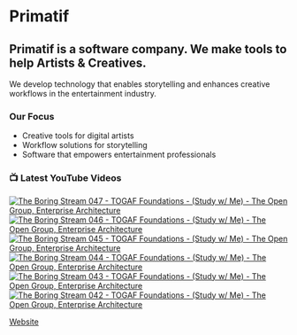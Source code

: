 # Primatif

## Primatif is a software company. We make tools to help Artists & Creatives.

We develop technology that enables storytelling and enhances creative workflows in the entertainment industry.

### Our Focus
- Creative tools for digital artists
- Workflow solutions for storytelling
- Software that empowers entertainment professionals

### 📺 Latest YouTube Videos

<!-- BEGIN YOUTUBE-CARDS -->
[![The Boring Stream 047 - TOGAF  Foundations - (Study w/ Me) - The Open Group, Enterprise Architecture](https://ytcards.demolab.com/?id=qUMv3VHxK7E&title=The+Boring+Stream+047+-+TOGAF++Foundations+-+%28Study+w%2F+Me%29+-+The+Open+Group%2C+Enterprise+Architecture&lang=en&timestamp=1747309367&background_color=%230d1117&title_color=%23ffffff&stats_color=%23dedede&max_title_lines=1&width=250&border_radius=5&duration=8770 "The Boring Stream 047 - TOGAF  Foundations - (Study w/ Me) - The Open Group, Enterprise Architecture")](https://www.youtube.com/watch?v=qUMv3VHxK7E)
[![The Boring Stream 046 - TOGAF  Foundations - (Study w/ Me) - The Open Group, Enterprise Architecture](https://ytcards.demolab.com/?id=E6O9dP5ekNc&title=The+Boring+Stream+046+-+TOGAF++Foundations+-+%28Study+w%2F+Me%29+-+The+Open+Group%2C+Enterprise+Architecture&lang=en&timestamp=1747161709&background_color=%230d1117&title_color=%23ffffff&stats_color=%23dedede&max_title_lines=1&width=250&border_radius=5&duration=12635 "The Boring Stream 046 - TOGAF  Foundations - (Study w/ Me) - The Open Group, Enterprise Architecture")](https://www.youtube.com/watch?v=E6O9dP5ekNc)
[![The Boring Stream 045 - TOGAF  Foundations - (Study w/ Me) - The Open Group, Enterprise Architecture](https://ytcards.demolab.com/?id=eBvYpLWdrCo&title=The+Boring+Stream+045+-+TOGAF++Foundations+-+%28Study+w%2F+Me%29+-+The+Open+Group%2C+Enterprise+Architecture&lang=en&timestamp=1746648504&background_color=%230d1117&title_color=%23ffffff&stats_color=%23dedede&max_title_lines=1&width=250&border_radius=5&duration=9935 "The Boring Stream 045 - TOGAF  Foundations - (Study w/ Me) - The Open Group, Enterprise Architecture")](https://www.youtube.com/watch?v=eBvYpLWdrCo)
[![The Boring Stream 044 - TOGAF  Foundations - (Study w/ Me) - The Open Group, Enterprise Architecture](https://ytcards.demolab.com/?id=j3m9RvF3hy0&title=The+Boring+Stream+044+-+TOGAF++Foundations+-+%28Study+w%2F+Me%29+-+The+Open+Group%2C+Enterprise+Architecture&lang=en&timestamp=1746524732&background_color=%230d1117&title_color=%23ffffff&stats_color=%23dedede&max_title_lines=1&width=250&border_radius=5&duration=6025 "The Boring Stream 044 - TOGAF  Foundations - (Study w/ Me) - The Open Group, Enterprise Architecture")](https://www.youtube.com/watch?v=j3m9RvF3hy0)
[![The Boring Stream 043 - TOGAF  Foundations - (Study w/ Me) - The Open Group, Enterprise Architecture](https://ytcards.demolab.com/?id=hDqryzVUoS0&title=The+Boring+Stream+043+-+TOGAF++Foundations+-+%28Study+w%2F+Me%29+-+The+Open+Group%2C+Enterprise+Architecture&lang=en&timestamp=1745950690&background_color=%230d1117&title_color=%23ffffff&stats_color=%23dedede&max_title_lines=1&width=250&border_radius=5&duration=10541 "The Boring Stream 043 - TOGAF  Foundations - (Study w/ Me) - The Open Group, Enterprise Architecture")](https://www.youtube.com/watch?v=hDqryzVUoS0)
[![The Boring Stream 042 - TOGAF  Foundations - (Study w/ Me) - The Open Group, Enterprise Architecture](https://ytcards.demolab.com/?id=V8dLx2Rmo8o&title=The+Boring+Stream+042+-+TOGAF++Foundations+-+%28Study+w%2F+Me%29+-+The+Open+Group%2C+Enterprise+Architecture&lang=en&timestamp=1745491431&background_color=%230d1117&title_color=%23ffffff&stats_color=%23dedede&max_title_lines=1&width=250&border_radius=5&duration=9591 "The Boring Stream 042 - TOGAF  Foundations - (Study w/ Me) - The Open Group, Enterprise Architecture")](https://www.youtube.com/watch?v=V8dLx2Rmo8o)
<!-- END YOUTUBE-CARDS -->

[Website](https://primatif.com)
